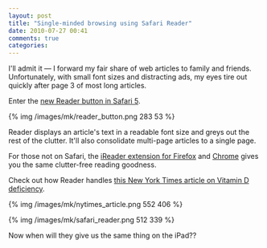 ```yaml
---
layout: post
title: "Single-minded browsing using Safari Reader"
date: 2010-07-27 00:41
comments: true
categories: 
---
```


I'll admit it — I forward my fair share of web articles to family and friends. Unfortunately, with small font sizes and distracting ads, my eyes tire out quickly after page 3 of most long articles.

Enter the [new Reader button in Safari 5](http://www.apple.com/safari/whats-new.html#reader).

{% img /images/mk/reader_button.png 283 53 %}

Reader displays an article's text in a readable font size and greys out the rest of the clutter.  It'll also consolidate multi-page articles to a single page.

For those not on Safari, the [iReader extension for Firefox](https://addons.mozilla.org/en-US/firefox/addon/195787/) and [Chrome](https://chrome.google.com/extensions/detail/ppelffpjgkifjfgnbaaldcehkpajlmbc) gives you the same clutter-free reading goodness.

Check out how Reader handles [this New York Times article on Vitamin D deficiency](http://www.nytimes.com/2010/07/27/health/27brod.html).

{% img /images/mk/nytimes_article.png 552 406 %}

{% img /images/mk/safari_reader.png 512 339 %}

Now when will they give us the same thing on the iPad??
